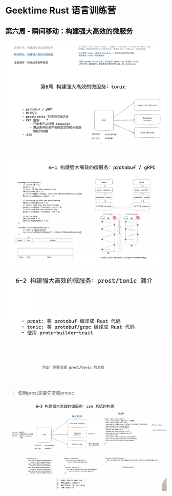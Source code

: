 # Geektime Rust 语言训练营

## 第六周 - 瞬间移动：构建强大高效的微服务

![image-20250121165625907](assets/image-20250121165625907.png)

![image-20250121170748673](assets/image-20250121170748673.png)

![image-20250122073018028](assets/image-20250122073018028.png)

> 使用prost需要先安装protoc

![image-20250122103158810](assets/image-20250122103158810.png)
